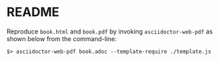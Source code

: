 # README

Reproduce `book.html` and `book.pdf` by invoking `asciidoctor-web-pdf` as shown below from the command-line:
```
$> asciidoctor-web-pdf book.adoc --template-require ./template.js
```
